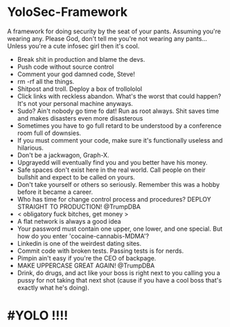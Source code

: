 # YoloSec-Framework
A framework for doing security by the seat of your pants.  Assuming you're wearing any.  Please God, don't tell me you're not wearing any pants...  Unless you're a cute infosec girl then it's cool. 

- Break shit in production and blame the devs.
- Push code without source control
- Comment your god damned code, Steve!
- rm -rf all the things.  
- Shitpost and troll.  Deploy a box of trollololol
- Click links with reckless abandon.  What's the worst that could happen?  It's not your personal machine anyways.
- Sudo?  Ain't nobody go time fo dat!  Run as root always.  Shit saves time  and makes disasters even more disasterous 
- Sometimes you have to go full retard to be understood by a conference room full of downsies.
- If you must comment your code, make sure it's functionally useless and hilarious.
- Don't be a jackwagon, Graph-X.
- Upgrayedd will eventually find you and you better have his money.
- Safe spaces don't exist here in the real world.  Call people on their bullshit and expect to be called on yours.
- Don't take yourself or others so seriously.  Remember this was a hobby before it became a career.
- Who has time for change control process and procedures? DEPLOY STRAIGHT TO PRODUCTION!  @TrumpDBA
- < obligatory fuck bitches, get money >
- A flat network is always a good idea
- Your password must contain one upper, one lower, and one special. But how do you enter 'cocaine-cannabis-MDMA'?
- Linkedin is one of the weirdest dating sites.
- Commit code with broken tests.  Passing tests is for nerds.
- Pimpin ain't easy if you're the CEO of backpage.
- MAKE UPPERCASE GREAT AGAIN! @TrumpDBA
- Drink, do drugs, and act like your boss is right next to you calling you a pussy for not taking that next shot (cause if you have a cool boss that's exactly what he's doing).

# #YOLO !!!!
